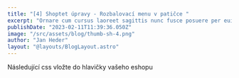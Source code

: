 ```yaml
---
title: "[4] Shoptet úpravy - Rozbalovací menu v patičce "
excerpt: "Ornare cum cursus laoreet sagittis nunc fusce posuere per euismod dis vehicula a, semper fames lacus maecenas dictumst pulvinar neque enim non potenti. Torquent hac sociosqu eleifend potenti."
publishDate: "2023-02-11T11:39:36.050Z"
image: "/src/assets/blog/thumb-sh-4.png"
author: "Jan Heder"
layout: "@layouts/BlogLayout.astro"
---
```


Následující css vložte do hlavičky vašeho eshopu
